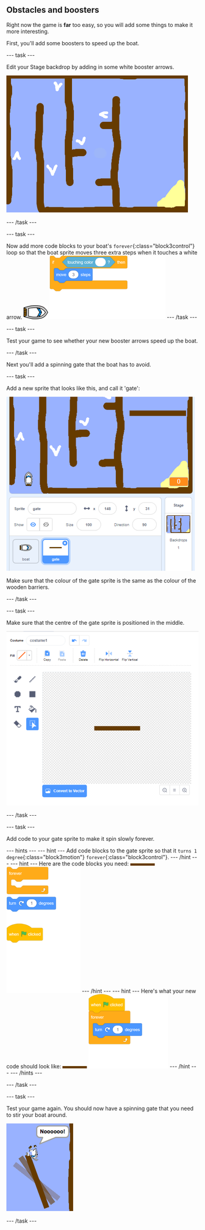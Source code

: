 ## Obstacles and boosters

Right now the game is **far** too easy, so you will add some things to make it more interesting.

First, you'll add some boosters to speed up the boat.

--- task ---

Edit your Stage backdrop by adding in some white booster arrows.

 ![screenshot](images/boat-boost.png)

--- /task ---

--- task ---

Now add more code blocks to your boat's `forever`{:class="block3control"} loop so that the boat sprite moves three extra steps when it touches a white arrow.
![boat-sprite](images/boat_resize.png)
![blocks_1545296696_397287](images/blocks_1545296696_397287.png)
--- /task ---

--- task ---

Test your game to see whether your new booster arrows speed up the boat.

--- /task ---

Next you'll add a spinning gate that the boat has to avoid.

--- task ---

Add a new sprite that looks like this, and call it 'gate':

 ![screenshot](images/boat-gate.png)

Make sure that the colour of the gate sprite is the same as the colour of the wooden barriers.

--- /task ---

--- task ---

Make sure that the centre of the gate sprite is positioned in the middle.

 ![screenshot](images/boat-center.png)

--- /task ---

--- task ---

Add code to your gate sprite to make it spin slowly forever.

--- hints ---
--- hint ---
Add code blocks to the gate sprite so that it `turns 1 degree`{:class="block3motion"} `forever`{:class="block3control"}.
--- /hint ---
--- hint ---
Here are the code blocks you need:
![gate](images/gate.png)
![blocks_1545296697_5137682](images/blocks_1545296697_5137682.png)
--- /hint ---
--- hint ---
Here's what your new code should look like:
![gate](images/gate.png)
![blocks_1545296698_6329691](images/blocks_1545296698_6329691.png)
--- /hint ---
--- /hints ---

--- /task ---

--- task ---

Test your game again. You should now have a spinning gate that you need to stir your boat around.

 ![screenshot](images/boat-gate-test.png)

--- /task ---

